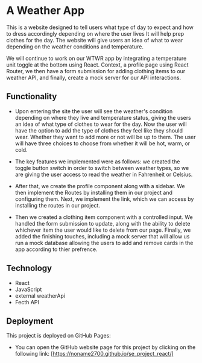 # A Weather App

This is a website designed to tell users what type of day to expect and how to dress accordingly depending on where the user lives It will help prep clothes for the day. The website will give users an idea of what to wear depending on the weather conditions and temperature. 

We will continue to work on our WTWR app by integrating a temperature unit toggle at the bottom using React. Context, a profile page using React Router, we then have a form submission for adding clothing items to our weather API, and finally, create a mock server for our API interactions.


## Functionality

- Upon entering the site the user will see the weather's condition depending on where they live and temperature status, giving the users an idea of what type of clothes to wear for the day.
Now the user will have the option to add the type of clothes they feel like they should wear. Whether they want to add more or not will be up to them. 
The user will have three choices to choose from whether it will be hot, warm, or cold. 

- The key features we implemented were as follows: we created the toggle button switch in order to switch between weather types, so we are giving the user access to read the weather in Fahrenheit or Celsius. 

- After that, we create the profile component along with a sidebar. We then implement the Routes by installing them in our project and configuring them. Next, we implement the link, which we can access by installing the routes in our project.

- Then we created a clothing item component with a controlled input. We handled the form submission to update, along with the ability to delete whichever item the user would like to delete from our page. 
Finally, we added the finishing touches, including a mock server that will allow us run a mock database allowing the users to add and remove cards in the app according to thier prefrence.

## Technology

- React
- JavaScript 
- external weatherApi
- Fecth API
 

## Deployment

This project is deployed on GitHub Pages:

- You can open the GitHub website page for this project by clicking on the following link:
[https://noname2700.github.io/se_project_react/]